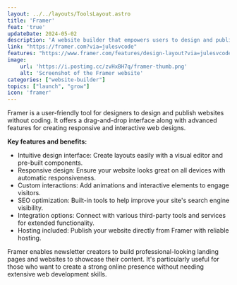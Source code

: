 ```yaml
---
layout: ../../layouts/ToolsLayout.astro
title: 'Framer'
feat: 'true'
updateDate: 2024-05-02
description: 'A website builder that empowers users to design and publish stunning websites without the need to code.'
link: "https://framer.com?via=julesvcode"
features: "https://www.framer.com/features/design-layout?via=julesvcode"
image:
    url: 'https://i.postimg.cc/zvHxBH7q/framer-thumb.png'
    alt: 'Screenshot of the Framer website'
categories: ["website-builder"]
topics: ["launch", "grow"]
icon: 'framer'
---
```


Framer is a user-friendly tool for designers to design and publish websites without coding. It offers a drag-and-drop interface along with advanced features for creating responsive and interactive web designs.

<b>Key features and benefits:</b>

- Intuitive design interface: Create layouts easily with a visual editor and pre-built components.
- Responsive design: Ensure your website looks great on all devices with automatic responsiveness.
- Custom interactions: Add animations and interactive elements to engage visitors.
- SEO optimization: Built-in tools to help improve your site's search engine visibility.
- Integration options: Connect with various third-party tools and services for extended functionality.
- Hosting included: Publish your website directly from Framer with reliable hosting.

Framer enables newsletter creators to build professional-looking landing pages and websites to showcase their content. It's particularly useful for those who want to create a strong online presence without needing extensive web development skills.

